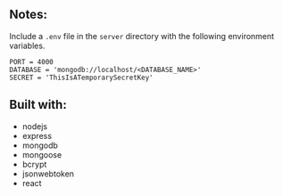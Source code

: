 ## Notes:

Include a `.env` file in the `server` directory with the following environment variables.

```
PORT = 4000
DATABASE = 'mongodb://localhost/<DATABASE_NAME>'
SECRET = 'ThisIsATemporarySecretKey'
```

## Built with:

- nodejs
- express
- mongodb
- mongoose
- bcrypt
- jsonwebtoken
- react

